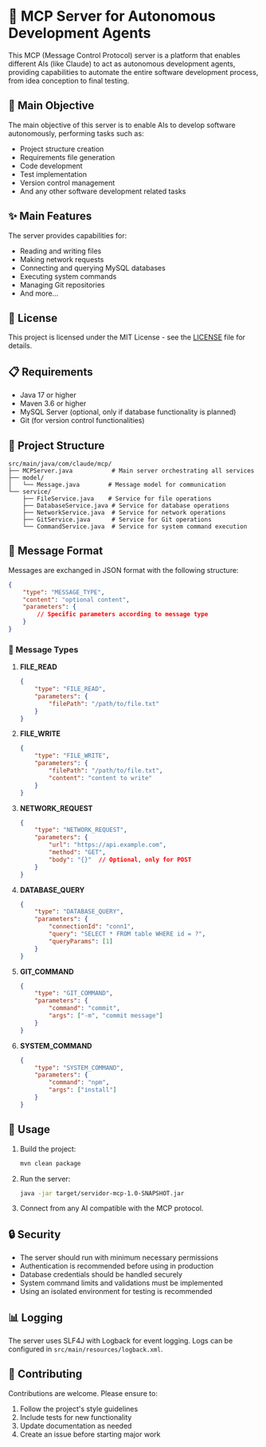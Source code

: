# 🚀 MCP Server for Autonomous Development Agents

This MCP (Message Control Protocol) server is a platform that enables different AIs (like Claude) to act as autonomous development agents, providing capabilities to automate the entire software development process, from idea conception to final testing.

## 🎯 Main Objective

The main objective of this server is to enable AIs to develop software autonomously, performing tasks such as:
- Project structure creation
- Requirements file generation
- Code development
- Test implementation
- Version control management
- And any other software development related tasks

## ✨ Main Features

The server provides capabilities for:
- Reading and writing files
- Making network requests
- Connecting and querying MySQL databases
- Executing system commands
- Managing Git repositories
- And more...

## 📄 License

This project is licensed under the MIT License - see the [LICENSE](LICENSE) file for details.

## 📋 Requirements

- Java 17 or higher
- Maven 3.6 or higher
- MySQL Server (optional, only if database functionality is planned)
- Git (for version control functionalities)

## 📁 Project Structure

```tree
src/main/java/com/claude/mcp/
├── MCPServer.java           # Main server orchestrating all services
├── model/
│   └── Message.java        # Message model for communication
└── service/
    ├── FileService.java    # Service for file operations
    ├── DatabaseService.java # Service for database operations
    ├── NetworkService.java  # Service for network operations
    ├── GitService.java      # Service for Git operations
    └── CommandService.java  # Service for system command execution
```

## 📝 Message Format

Messages are exchanged in JSON format with the following structure:

```json
{
    "type": "MESSAGE_TYPE",
    "content": "optional content",
    "parameters": {
        // Specific parameters according to message type
    }
}
```

### 📨 Message Types

1. **FILE_READ**
   ```json
   {
       "type": "FILE_READ",
       "parameters": {
           "filePath": "/path/to/file.txt"
       }
   }
   ```

2. **FILE_WRITE**
   ```json
   {
       "type": "FILE_WRITE",
       "parameters": {
           "filePath": "/path/to/file.txt",
           "content": "content to write"
       }
   }
   ```

3. **NETWORK_REQUEST**
   ```json
   {
       "type": "NETWORK_REQUEST",
       "parameters": {
           "url": "https://api.example.com",
           "method": "GET",
           "body": "{}"  // Optional, only for POST
       }
   }
   ```

4. **DATABASE_QUERY**
   ```json
   {
       "type": "DATABASE_QUERY",
       "parameters": {
           "connectionId": "conn1",
           "query": "SELECT * FROM table WHERE id = ?",
           "queryParams": [1]
       }
   }
   ```

5. **GIT_COMMAND**
   ```json
   {
       "type": "GIT_COMMAND",
       "parameters": {
           "command": "commit",
           "args": ["-m", "commit message"]
       }
   }
   ```

6. **SYSTEM_COMMAND**
   ```json
   {
       "type": "SYSTEM_COMMAND",
       "parameters": {
           "command": "npm",
           "args": ["install"]
       }
   }
   ```

## 🚀 Usage

1. Build the project:
   ```bash
   mvn clean package
   ```

2. Run the server:
   ```bash
   java -jar target/servidor-mcp-1.0-SNAPSHOT.jar
   ```

3. Connect from any AI compatible with the MCP protocol.

## 🔒 Security

- The server should run with minimum necessary permissions
- Authentication is recommended before using in production
- Database credentials should be handled securely
- System command limits and validations must be implemented
- Using an isolated environment for testing is recommended

## 📊 Logging

The server uses SLF4J with Logback for event logging. Logs can be configured in `src/main/resources/logback.xml`.

## 🤝 Contributing

Contributions are welcome. Please ensure to:
1. Follow the project's style guidelines
2. Include tests for new functionality
3. Update documentation as needed
4. Create an issue before starting major work
